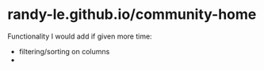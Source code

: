 # randy-le.github.io/community-home

Functionality I would add if given more time: 
* filtering/sorting on columns
* 